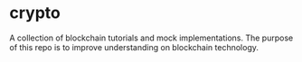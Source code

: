 # crypto
A collection of blockchain tutorials and mock implementations. The purpose of this repo is to improve understanding on blockchain technology.
